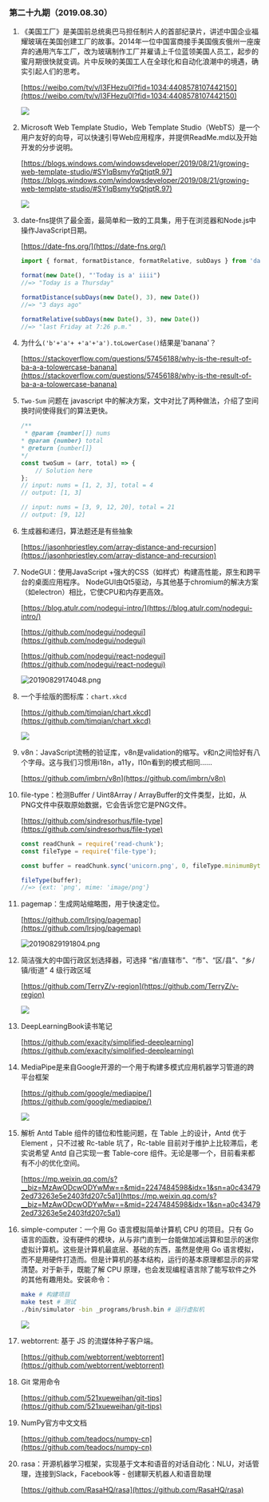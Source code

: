 ### 第二十九期（2019.08.30）

1. 《美国工厂》是美国前总统奥巴马担任制片人的首部纪录片，讲述中国企业福耀玻璃在美国创建工厂的故事。2014年一位中国富商接手美国俄亥俄州一座废弃的通用汽车工厂，改为玻璃制作工厂并雇请上千位蓝领美国人员工，起步的蜜月期很快就变调。片中反映的美国工人在全球化和自动化浪潮中的境遇，确实引起人们的思考。

	[https://weibo.com/tv/v/I3FHezu0l?fid=1034:4408578107442150](https://weibo.com/tv/v/I3FHezu0l?fid=1034:4408578107442150)

	![](https://raw.githubusercontent.com/Joeycz/pics/master/20190827092226493.jpg)

2. Microsoft Web Template Studio，Web Template Studio（WebTS）是一个用户友好的向导，可以快速引导Web应用程序，并提供ReadMe.md以及开始开发的分步说明。

	[https://blogs.windows.com/windowsdeveloper/2019/08/21/growing-web-template-studio/#SYIqBsmyYqQtjqtR.97](https://blogs.windows.com/windowsdeveloper/2019/08/21/growing-web-template-studio/#SYIqBsmyYqQtjqtR.97)

	![](https://raw.githubusercontent.com/Joeycz/pics/master/db0937ecbe923a4b23930954b2d28170.png)

3. date-fns提供了最全面，最简单和一致的工具集，用于在浏览器和Node.js中操作JavaScript日期。

	[https://date-fns.org/](https://date-fns.org/)

	```js
	import { format, formatDistance, formatRelative, subDays } from 'date-fns'

	format(new Date(), "'Today is a' iiii")
	//=> "Today is a Thursday"

	formatDistance(subDays(new Date(), 3), new Date())
	//=> "3 days ago"

	formatRelative(subDays(new Date(), 3), new Date())
	//=> "last Friday at 7:26 p.m."
	```

4. 为什么`('b'+'a'+ +'a'+'a').toLowerCase()`结果是'banana'？

	[https://stackoverflow.com/questions/57456188/why-is-the-result-of-ba-a-a-tolowercase-banana](https://stackoverflow.com/questions/57456188/why-is-the-result-of-ba-a-a-tolowercase-banana)

5. `Two-Sum` 问题在 javascript 中的解决方案，文中对比了两种做法，介绍了空间换时间使得我们的算法更快。

	```js
	/**
	 * @param {number[]} nums
	* @param {number} total
	* @return {number[]}
	*/
	const twoSum = (arr, total) => {
		// Solution here
	};
	// input: nums = [1, 2, 3], total = 4
	// output: [1, 3]

	// input: nums = [3, 9, 12, 20], total = 21
	// output: [9, 12]
	```

6. 生成器和递归，算法题还是有些抽象

	[https://jasonhpriestley.com/array-distance-and-recursion](https://jasonhpriestley.com/array-distance-and-recursion)

7. NodeGUI：使用JavaScript +强大的CSS（如样式）构建高性能，原生和跨平台的桌面应用程序。 NodeGUI由Qt5驱动，与其他基于chromium的解决方案（如electron）相比，它使CPU和内存更高效。

	[https://blog.atulr.com/nodegui-intro/](https://blog.atulr.com/nodegui-intro/)

	[https://github.com/nodegui/nodegui](https://github.com/nodegui/nodegui)

	[https://github.com/nodegui/react-nodegui](https://github.com/nodegui/react-nodegui)

	![20190829174048.png](https://raw.githubusercontent.com/Joeycz/pics/master/20190829174048.png)

8. 一个手绘版的图标库：`chart.xkcd`

	[https://github.com/timqian/chart.xkcd](https://github.com/timqian/chart.xkcd)

	![](https://raw.githubusercontent.com/timqian/images/master/20190819131226.gif)

9. v8n：JavaScript流畅的验证库，v8n是validation的缩写。v和n之间恰好有八个字母。这与我们习惯用i18n，a11y，l10n看到的模式相同......

	[https://github.com/imbrn/v8n](https://github.com/imbrn/v8n)

10. file-type：检测Buffer / Uint8Array / ArrayBuffer的文件类型，比如，从PNG文件中获取原始数据，它会告诉您它是PNG文件。

	[https://github.com/sindresorhus/file-type](https://github.com/sindresorhus/file-type)


	```js
	const readChunk = require('read-chunk');
	const fileType = require('file-type');

	const buffer = readChunk.sync('unicorn.png', 0, fileType.minimumBytes);

	fileType(buffer);
	//=> {ext: 'png', mime: 'image/png'}
	```

11. pagemap：生成网站缩略图，用于快速定位。

	[https://github.com/lrsjng/pagemap](https://github.com/lrsjng/pagemap)

	![20190829191804.png](https://raw.githubusercontent.com/Joeycz/pics/master/20190829191804.png)

12. 简洁强大的中国行政区划选择器，可选择 “省/直辖市”、“市”、“区/县”、“乡/镇/街道” 4 级行政区域

	[https://github.com/TerryZ/v-region](https://github.com/TerryZ/v-region)

	![](https://camo.githubusercontent.com/704c10372dba21e711183334a6a291804cd011d9/68747470733a2f2f74657272797a2e6769746875622e696f2f696d6167652f762d726567696f6e2f762d726567696f6e2d75692e706e67)

13. DeepLearningBook读书笔记

	[https://github.com/exacity/simplified-deeplearning](https://github.com/exacity/simplified-deeplearning)

14. MediaPipe是来自Google开源的一个用于构建多模式应用机器学习管道的跨平台框架

	[https://github.com/google/mediapipe/](https://github.com/google/mediapipe/)

	![](https://github.com/google/mediapipe/raw/master/mediapipe/docs/images/mobile/hand_tracking_3d_android_gpu_small.gif)

15. 解析 Antd Table 组件的错位和性能问题，在 Table 上的设计，Antd 优于 Element ，只不过被 Rc-table 坑了，Rc-table 目前对于维护上比较滞后，老实说希望 Antd 自己实现一套 Table-core 组件。无论是哪一个，目前看来都有不小的优化空间。

	[https://mp.weixin.qq.com/s?__biz=MzAwODcwODYwMw==&mid=2247484598&idx=1&sn=a0c434792ed73263e5e2403fd207c5a1](https://mp.weixin.qq.com/s?__biz=MzAwODcwODYwMw==&mid=2247484598&idx=1&sn=a0c434792ed73263e5e2403fd207c5a1)

16. simple-computer：一个用 Go 语言模拟简单计算机 CPU 的项目。只有 Go 语言的函数，没有硬件的模块，从与非门直到一台能做加减运算和显示的迷你虚拟计算机。这些是计算机最底层、基础的东西，虽然是使用 Go 语言模拟，而不是用硬件打造而。但是计算机的基本结构，运行的基本原理都显示的非常清楚。对于新手，既能了解 CPU 原理，也会发现编程语言除了能写软件之外的其他有趣用处。安装命令：


	```bash
	make # 构建项目
	make test # 测试
	./bin/simulator -bin _programs/brush.bin # 运行虚拟机
	```

	![](https://raw.githubusercontent.com/Joeycz/pics/master/simple-computer.png)

17. webtorrent: 基于 JS 的流媒体种子客户端。

	[https://github.com/webtorrent/webtorrent](https://github.com/webtorrent/webtorrent)

18. Git 常用命令

	[https://github.com/521xueweihan/git-tips](https://github.com/521xueweihan/git-tips)

19. NumPy官方中文文档

	[https://github.com/teadocs/numpy-cn](https://github.com/teadocs/numpy-cn)

20. rasa：开源机器学习框架，实现基于文本和语音的对话自动化：NLU，对话管理，连接到Slack，Facebook等 - 创建聊天机器人和语音助理

	[https://github.com/RasaHQ/rasa](https://github.com/RasaHQ/rasa)

